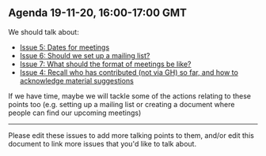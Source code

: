 ## Agenda 19-11-20, 16:00-17:00 GMT

We should talk about:
- [Issue 5: Dates for meetings](https://github.com/very-good-science/data-ethics-club/issues/5)
- [Issue 6: Should we set up a mailing list?](https://github.com/very-good-science/data-ethics-club/issues/6)
- [Issue 7: What should the format of meetings be like?](https://github.com/very-good-science/data-ethics-club/issues/7)
- [Issue 4: Recall who has contributed (not via GH) so far, and how to acknowledge material suggestions](https://github.com/very-good-science/data-ethics-club/issues/4)

If we have time, maybe we will tackle some of the actions relating to these points too (e.g. setting up a mailing list or creating a document where people can find our upcoming meetings)

---
Please edit these issues to add more talking points to them, and/or edit this document to link more issues that you'd like to talk about.

